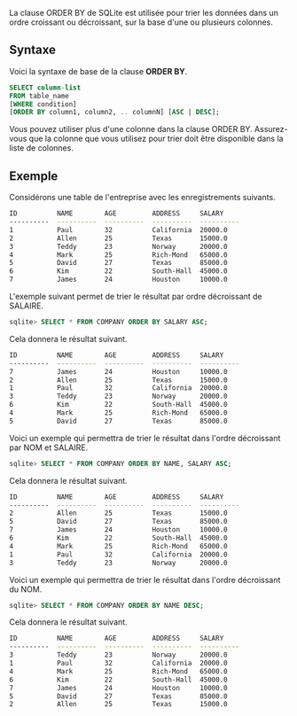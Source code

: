 La clause ORDER BY de SQLite est utilisée pour trier les données dans un ordre croissant ou décroissant, sur la base d'une ou plusieurs colonnes.

## Syntaxe

Voici la syntaxe de base de la clause **ORDER BY**.

```sql
SELECT column-list 
FROM table_name 
[WHERE condition] 
[ORDER BY column1, column2, .. columnN] [ASC | DESC];
```

Vous pouvez utiliser plus d'une colonne dans la clause ORDER BY. Assurez-vous que la colonne que vous utilisez pour trier doit être disponible dans la liste de colonnes.

## Exemple

Considérons une table de l'entreprise avec les enregistrements suivants.

```bash
ID          NAME        AGE         ADDRESS     SALARY
----------  ----------  ----------  ----------  ----------
1           Paul        32          California  20000.0
2           Allen       25          Texas       15000.0
3           Teddy       23          Norway      20000.0
4           Mark        25          Rich-Mond   65000.0
5           David       27          Texas       85000.0
6           Kim         22          South-Hall  45000.0
7           James       24          Houston     10000.0
```

L'exemple suivant permet de trier le résultat par ordre décroissant de SALAIRE.

```sql
sqlite> SELECT * FROM COMPANY ORDER BY SALARY ASC;
```

Cela donnera le résultat suivant.

```bash
ID          NAME        AGE         ADDRESS     SALARY
----------  ----------  ----------  ----------  ----------
7           James       24          Houston     10000.0
2           Allen       25          Texas       15000.0
1           Paul        32          California  20000.0
3           Teddy       23          Norway      20000.0
6           Kim         22          South-Hall  45000.0
4           Mark        25          Rich-Mond   65000.0
5           David       27          Texas       85000.0
```

Voici un exemple qui permettra de trier le résultat dans l'ordre décroissant par NOM et SALAIRE.

```sql
sqlite> SELECT * FROM COMPANY ORDER BY NAME, SALARY ASC;
```

Cela donnera le résultat suivant.

```bash
ID          NAME        AGE         ADDRESS     SALARY
----------  ----------  ----------  ----------  ----------
2           Allen       25          Texas       15000.0
5           David       27          Texas       85000.0
7           James       24          Houston     10000.0
6           Kim         22          South-Hall  45000.0
4           Mark        25          Rich-Mond   65000.0
1           Paul        32          California  20000.0
3           Teddy       23          Norway      20000.0
```

Voici un exemple qui permettra de trier le résultat dans l'ordre décroissant du NOM.

```sql
sqlite> SELECT * FROM COMPANY ORDER BY NAME DESC;
```

Cela donnera le résultat suivant.

```bash
ID          NAME        AGE         ADDRESS     SALARY
----------  ----------  ----------  ----------  ----------
3           Teddy       23          Norway      20000.0
1           Paul        32          California  20000.0
4           Mark        25          Rich-Mond   65000.0
6           Kim         22          South-Hall  45000.0
7           James       24          Houston     10000.0
5           David       27          Texas       85000.0
2           Allen       25          Texas       15000.0
```